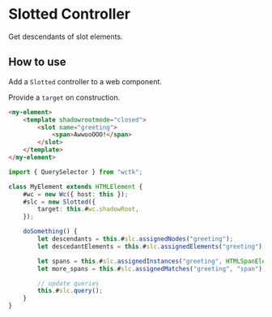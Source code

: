 # Slotted Controller

Get descendants of slot elements.

## How to use

Add a `Slotted` controller to a web component.

Provide a `target` on construction.

```html
<my-element>
	<template shadowrootmode="closed">
		<slot name="greeting">
			<span>AwwooOOO!</span>
		</slot>
	</template>
</my-element>
```

```ts
import { QuerySelector } from "wctk";

class MyElement extends HTMLElement {
	#wc = new Wc({ host: this });
	#slc = new Slotted({
		target: this.#wc.shadowRoot,
	});

	doSomething() {
		let descendants = this.#slc.assignedNodes("greeting");
		let descedantElements = this.#slc.assignedElements("greeting");

		let spans = this.#slc.assignedInstances("greeting", HTMLSpanElement);
		let more_spans = this.#slc.assignedMatches("greeting", "span");

		// update queries
		this.#slc.query();
	}
}
```
